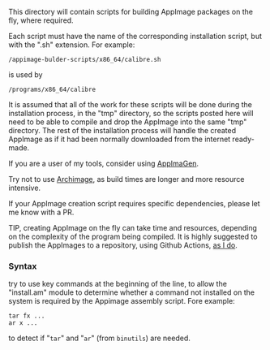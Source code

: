 This directory will contain scripts for building AppImage packages on the fly, where required.

Each script must have the name of the corresponding installation script, but with the ".sh" extension. For example:
```
/appimage-bulder-scripts/x86_64/calibre.sh
```
is used by
```
/programs/x86_64/calibre
```
It is assumed that all of the work for these scripts will be done during the installation process, in the "tmp" directory, so the scripts posted here will need to be able to compile and drop the AppImage into the same "tmp" directory. The rest of the installation process will handle the created AppImage as if it had been normally downloaded from the internet ready-made.

If you are a user of my tools, consider using [AppImaGen](https://github.com/ivan-hc/AppImaGen). 

Try not to use [Archimage](https://github.com/ivan-hc/ArchImage), as build times are longer and more resource intensive.

If your AppImage creation script requires specific dependencies, please let me know with a PR.

TIP, creating AppImage on the fly can take time and resources, depending on the complexity of the program being compiled. It is highly suggested to publish the AppImages to a repository, using Github Actions, [as I do](https://github.com/ivan-hc#my-appimage-packages).

### Syntax
try to use key commands at the beginning of the line, to allow the "install.am" module to determine whether a command not installed on the system is required by the Appimage assembly script. Fore example:
```
tar fx ...
ar x ...
```
to detect if "`tar`" and "`ar`" (from `binutils`) are needed.
